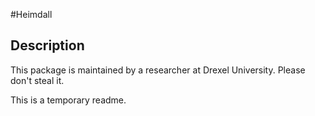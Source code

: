 #Heimdall

## Description

This package is maintained by a researcher at Drexel University.  Please don't steal it.

This is a temporary readme.

